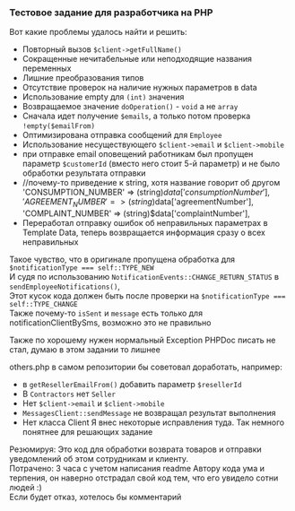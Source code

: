 ### Тестовое задание для разработчика на PHP

Вот какие проблемы удалось найти и решить:
- Повторный вызов `$client->getFullName()`
- Сокращенные нечитабельные или неподходящие названия переменных
- Лишние преобразования типов
- Отсутствие проверок на наличие нужных параметров в data
- Использование empty для `(int)` значения
- Возвращаемое значение `doOperation()` - `void` а не `array`
- Сначала идет получение `$emails`, а только потом проверка `!empty($emailFrom)`
- Оптимизирована отправка сообщений для `Employee`
- Использование несуществующего `$client->email` и `$client->mobile`
- при отправке email оповещений работникам был пропущен параметр `$customerId` (вместо него стоит 5-й параметр) и не было обработки результата отправки
- //почему-то приведение к string, хотя название говорит об другом  
  'CONSUMPTION_NUMBER' => (string)$data['consumptionNumber'],  
  'AGREEMENT_NUMBER'   => (string)$data['agreementNumber'],  
  'COMPLAINT_NUMBER'   => (string)$data['complaintNumber'],  
- Переработал отправку ошибок об неправильных параметрах в Template Data, теперь возвращается информация сразу о всех неправильных

Такое чувство, что в оригинале пропущена обработка для `$notificationType === self::TYPE_NEW`  
И судя по использованию `NotificationEvents::CHANGE_RETURN_STATUS` в `sendEmployeeNotifications()`,  
Этот кусок кода должен быть после проверки на `$notificationType === self::TYPE_CHANGE`  
Также почему-то `isSent` и `message` есть только для notificationClientBySms, возможно это не правильно  

Также по хорошему нужен нормальный Exception
PHPDoc писать не стал, думаю в этом задании то лишнее

others.php в самом репозитории бы советовал доработать, например:
- в `getResellerEmailFrom()` добавить параметр `$resellerId`
- В `Contractors` нет `Seller`
- Нет `$client->email` и `$client->mobile`
- `MessagesClient::sendMessage` не возвращал результат выполнения
- Нет класса Client
  Я внес некоторые исправления туда. Так немного понятнее для решающих задание

Резюмируя: Это код для обработки возврата товаров и отправки уведомлений об этом сотрудникам и клиенту.  
Потрачено: 3 часа с учетом написания readme
Автору кода ума и терпения, он наверно отстрадал свой код тем, что его увидело сотни людей :)  
Если будет отказ, хотелось бы комментарий  